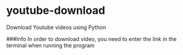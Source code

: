 # youtube-download
Download Youtube videos using Python

###Info
In order to download video, you need to enter the link in the terminal when running the program
